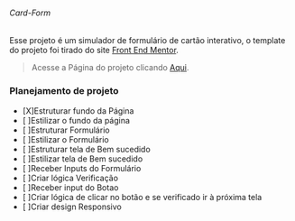 ###### Card-Form

Esse projeto é um simulador de formulário de cartão interativo, o template do projeto foi tirado do site [Front End Mentor](https://www.frontendmentor.io/challenges/interactive-card-details-form-XpS8cKZDWw).

>Acesse a Página do projeto clicando [Aqui]().


### Planejamento de projeto

- [X]Estruturar fundo da Página
- [ ]Estilizar o fundo da página
- [ ]Estruturar Formulário
- [ ]Estilizar o Formulário
- [ ]Estruturar tela de Bem sucedido
- [ ]Estilizar tela de Bem sucedido
- [ ]Receber Inputs do Formulário
- [ ]Criar lógica Verificação
- [ ]Receber input do Botao
- [ ]Criar lógica de clicar no botão e se verificado ir à próxima tela
- [ ]Criar design Responsivo

